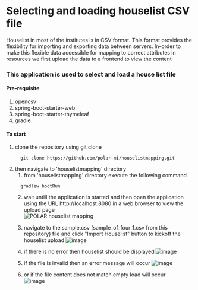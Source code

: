 # Selecting and loading houselist CSV file

Houselist in most of the institutes is in CSV format. This format provides the 
flexibility for importing and exporting data between servers. In-order to make this flexible data accessible for mapping 
to correct attributes in resources we first upload the data to a frontend to view the content  

### This application is used to select and load a house list file 

#### Pre-requisite
1. opencsv
2. spring-boot-starter-web
3. spring-boot-starter-thymeleaf 
4. gradle

#### To start 

1. clone the repository using git clone
    ```
      git clone https://github.com/polar-mi/houselistmapping.git
    ```
2. then navigate to 'houselistmapping' directory 
    1. from 'houselistmapping' directory execute the following command
    ```
      gradlew bootRun
    ```
    2. wait untill the application is started and then open the application using the URL http://localhost:8080 in a web browser to view the upload page  
    ![POLAR houselist mapping](https://user-images.githubusercontent.com/80357045/209957139-7e775559-e4d1-45b7-8276-82b705396ae8.jpg)

    
    3. navigate to the sample.csv (sample_of_four_1.csv from this repository) file and click "Import Houselist" button to kickoff the houselist upload 
    ![image](https://user-images.githubusercontent.com/80357045/209957904-48ab6855-1721-4c17-b9f3-c109bf7918e6.png)

    4. if there is no error then houselist should be displayed 
    ![image](https://user-images.githubusercontent.com/80357045/209958147-9f274fc9-5100-448b-aced-df66c0afd364.png)

    5. if the file is invalid then an error message will occur
     ![image](https://user-images.githubusercontent.com/80357045/209958593-2bb953c9-11e5-40b3-9590-d31273829e5d.png)
    6. or if the file content does not match empty load will occur  
     ![image](https://user-images.githubusercontent.com/80357045/209958465-531faed6-cb85-4ab0-be1c-adcca9ae9583.png)
